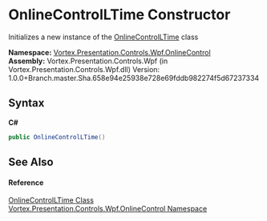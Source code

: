 # OnlineControlLTime Constructor 
 

Initializes a new instance of the <a href="T_Vortex_Presentation_Controls_Wpf_OnlineControl_OnlineControlLTime.md">OnlineControlLTime</a> class

**Namespace:**&nbsp;<a href="N_Vortex_Presentation_Controls_Wpf_OnlineControl.md">Vortex.Presentation.Controls.Wpf.OnlineControl</a><br />**Assembly:**&nbsp;Vortex.Presentation.Controls.Wpf (in Vortex.Presentation.Controls.Wpf.dll) Version: 1.0.0+Branch.master.Sha.658e94e25938e728e69fddb982274f5d67237334

## Syntax

**C#**<br />
``` C#
public OnlineControlLTime()
```


## See Also


#### Reference
<a href="T_Vortex_Presentation_Controls_Wpf_OnlineControl_OnlineControlLTime.md">OnlineControlLTime Class</a><br /><a href="N_Vortex_Presentation_Controls_Wpf_OnlineControl.md">Vortex.Presentation.Controls.Wpf.OnlineControl Namespace</a><br />